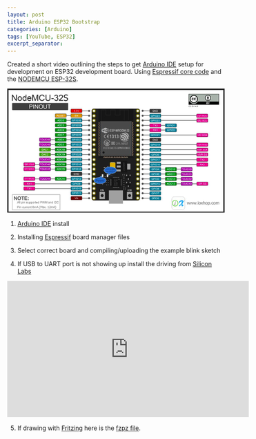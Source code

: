 ```yaml
---
layout: post
title: Arduino ESP32 Bootstrap
categories: [Arduino]
tags: [YouTube, ESP32]
excerpt_separator:
---
```


Created a short video outlining the steps to get [Arduino IDE][1] setup for development on 
ESP32 development board. Using [Espressif core code][2] and the 
[NODEMCU ESP-32S](http://a.co/d/6KQUi02). 

![ESP32](/images/NodeMCU-32S.png)


1. [Arduino IDE][1] install
 
2. Installing [Espressif][2] board manager files

3. Select correct board and compiling/uploading the example blink sketch

4. If USB to UART port is not showing up install the driving from [Silicon Labs][3] 
<iframe width="560" height="315" src="https://www.youtube-nocookie.com/embed/uYQBLecCIdI" frameborder="0" allow="accelerometer; autoplay; encrypted-media; gyroscope; picture-in-picture" allowfullscreen></iframe>

5. If drawing with [Fritzing][5] here is the [fzpz file][5].

[1]: https://www.arduino.cc/
[2]: https://github.com/espressif/arduino-esp32
[3]: https://www.silabs.com/products/development-tools/software/usb-to-uart-bridge-vcp-drivers
[4]: http://forum.fritzing.org/t/esp32s-hiletgo-dev-boad-with-pinout-template/5357?u=steelgoose
[5]: http://fritzing.org/home/